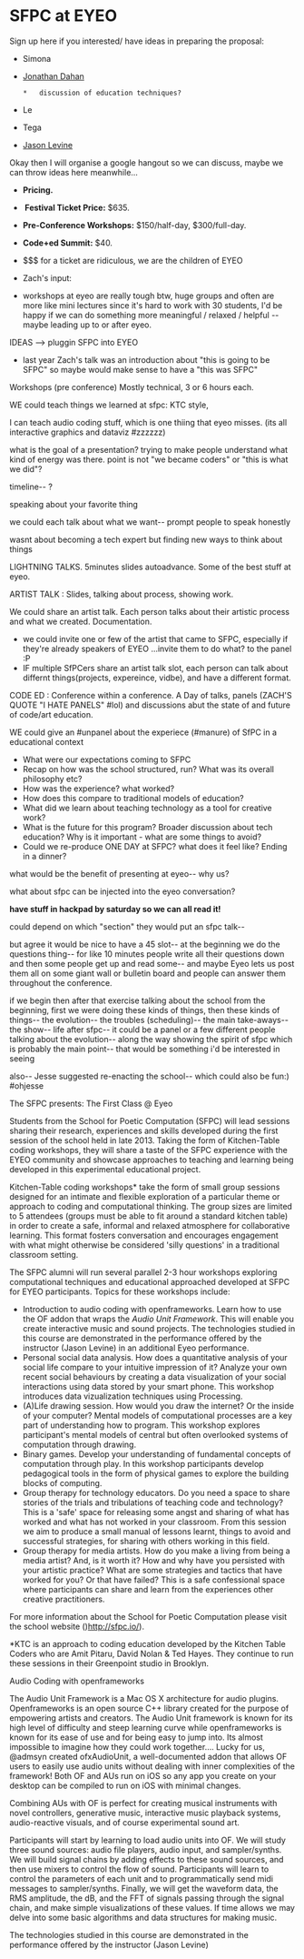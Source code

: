 # SFPC at EYEO

Sign up here if you interested/ have ideas in preparing the proposal:

*   Simona
*   [Jonathan Dahan](/ep/profile/uABG7ngMwBe) 

        *   discussion of education techniques?

*   Le 
*   Tega 
*   [Jason Levine](/ep/profile/m5rLOYYylrl)

Okay then I will organise a google hangout so we can discuss, maybe we can throw ideas here meanwhile...

*   **Pricing.**  
*   ** Festival Ticket Price:** $635.
*   **Pre-Conference Workshops:** $150/half-day, $300/full-day.
*   **Code+ed Summit:** $40.
*   $$$ for a ticket are ridiculous, we are the children of EYEO

*   Zach's input: 
*   workshops at eyeo are really tough btw, huge groups and often are more like mini lectures since it's hard to work with 30 students, I'd be happy if we can do something more meaningful / relaxed / helpful -- maybe leading up to or after eyeo.

IDEAS --> pluggin SFPC into EYEO

*   last year Zach's talk was an introduction about "this is going to be SFPC" so maybe would make sense to have a "this was SFPC" 

Workshops (pre conference)  Mostly technical, 3 or 6 hours each.

WE could teach things we learned at sfpc: KTC style,  

I can teach audio coding stuff, which is one thiing that eyeo misses. (its all interactive graphics and dataviz #zzzzzz)

what is the goal of a presentation? trying to make people understand what kind of energy was there. point is not "we became coders" or "this is what we did"?

timeline-- ?

speaking about your favorite thing

we could each talk about what we want-- prompt people to speak honestly

wasnt about becoming a tech expert but finding new ways to think about things

LIGHTNING TALKS.  5minutes slides autoadvance.  Some of the best stuff at eyeo.

ARTIST TALK : Slides, talking about process, showing work.

We could share an artist talk.  Each person talks about their artistic process and what we created.  Documentation.

*   we could invite one or few of the artist that came to SFPC, especially if they're already speakers of EYEO ...invite them to do what? to the panel :P
*   IF multiple SfPCers share an artist talk slot, each person can talk about differnt things(projects, expereince, vidbe), and have a different format. 

CODE ED : Conference within a conference.  A Day of talks, panels (ZACH'S QUOTE "I HATE PANELS" #lol) and discussions abut the state of and future of code/art education.

WE could give an #unpanel about the experiece (#manure) of SfPC in a educational context

*   What were our expectations coming to SFPC
*   Recap on how was the school structured, run? What was its overall philosophy etc?
*   How was the experience? what worked?
*   How does this compare to traditional models of education?
*   What did we learn about teaching technology as a tool for creative work?
*   What is the future for this program? Broader discussion about tech education? Why is it important - what are some things to avoid?
*   Could we re-produce ONE DAY at SFPC? what does it feel like? Ending in a dinner? 

what would be the benefit of presenting at eyeo-- why us?

what about sfpc can be injected into the eyeo conversation?

**have stuff in hackpad by saturday so we can all read it!**

could depend on which "section" they would put an sfpc talk--

but agree it would be nice to have a 45 slot-- at the beginning we do the questions thing-- for like 10 minutes people write all their questions down and then some people get up and read some-- and maybe Eyeo lets us post them all on some giant wall or bulletin board and people can answer them throughout the conference. 

if we begin then after that exercise talking about the school from the beginning, first we were doing these kinds of things, then these kinds of things-- the evolution-- the troubles (scheduling)-- the main take-aways-- the show-- life after sfpc-- it could be a panel or a few different people talking about the evolution-- along the way showing the spirit of sfpc which is probably the main point-- that would be something i'd be interested in seeing

also-- Jesse suggested re-enacting the school-- which could also be fun:) #ohjesse

The SFPC presents: The First Class @ Eyeo

Students from the School for Poetic Computation (SFPC) will lead sessions sharing their research, experiences and skills developed during the first session of the school held in late 2013. Taking the form of Kitchen-Table coding workshops, they will share a taste of the SFPC experience with the EYEO community and showcase approaches to teaching and learning being developed in this experimental educational project. 

Kitchen-Table coding workshops* take the form of small group sessions designed for an intimate and flexible exploration of a particular theme or approach to coding and computational thinking. The group sizes are limited to 5 attendees (groups must be able to fit around a standard kitchen table) in order to create a safe, informal and relaxed atmosphere for collaborative learning. This format fosters conversation and encourages engagement with what might otherwise be considered 'silly questions' in a traditional classroom setting.  

The SFPC alumni will run several parallel 2-3 hour workshops exploring computational techniques and educational approached developed at SFPC for EYEO participants. Topics for these workshops include:

*   Introduction to audio coding with openframeworks. Learn how to use the OF addon that wraps the _Audio Unit Framework_. This will enable you create interactive music and sound projects. The technologies studied in this course are demonstrated in the performance offered by the instructor (Jason Levine) in an additional Eyeo performance.
*   Personal social data analysis. How does a quantitative analysis of your social life compare to your intuitive impression of it? Analyze your own recent social behaviours by creating a data visualization of your social interactions using data stored by your smart phone. This workshop introduces data vizualization techniques using Processing.
*   (A)Life drawing session. How would you draw the internet? Or the inside of your computer? Mental models of computational processes are a key part of understanding how to program. This workshop explores participant's mental models of central but often overlooked systems of computation through drawing. 
*   Binary games. Develop your understanding of fundamental concepts of computation through play. In this workshop participants develop pedagogical tools in the form of physical games to explore the building blocks of computing. 
*   Group therapy for technology educators. Do you need a space to share stories of the trials and tribulations of teaching code and technology? This is a 'safe' space for releasing some angst and sharing of what has worked and what has not worked in your classroom. From this session we aim to produce a small manual of lessons learnt, things to avoid and successful strategies, for sharing with others working in this field.
*   Group therapy for media artists. How do you make a living from being a media artist? And, is it worth it? How and why have you persisted with your artistic practice? What are some strategies and tactics that have worked for you? Or that have failed? This is a safe confessional space where participants can share and learn from the experiences other creative practitioners.

For more information about the School for Poetic Computation please visit the school website ([](http://sfpc.io/))http://sfpc.io/).

*KTC is an approach to coding education developed by the Kitchen Table Coders who are Amit Pitaru, David Nolan & Ted Hayes. They continue to run these sessions in their Greenpoint studio in Brooklyn. 

Audio Coding with openframeworks

The Audio Unit Framework is a Mac OS X architecture for audio plugins. Openframeworks is an open source C++ library created for the purpose of empowering artists and creators.  The Audio Unit framework is known for its high level of difficulty and steep learning curve while openframeworks is known for its ease of use and for being easy to jump into.  Its almost impossible to imagine how they could work together…. Lucky for us, @admsyn created ofxAudioUnit, a well-documented addon that allows OF users to easily use audio units without dealing with inner complexities of the framework!  Both OF and AUs run on iOS so any app you create on your desktop can be compiled to run on iOS with minimal changes.

Combining AUs with OF is perfect for creating musical instruments with novel controllers, generative music, interactive music playback systems, audio-reactive visuals, and of course experimental sound art.

Participants will start by learning to load audio units into OF.  We will study three sound sources: audio file players, audio input, and sampler/synths.  We will build signal chains by adding effects to these sound sources, and then use mixers to control the flow of sound.  Participants will learn to control the parameters of each unit and to programmatically send midi messages to sampler/synths. Finally, we will get the waveform data, the RMS amplitude, the dB, and the FFT of signals passing through the signal chain, and make simple visualizations of these values. If time allows we may delve into some basic algorithms and data structures for making music.

The technologies studied in this course are demonstrated in the performance offered by the instructor (Jason Levine)